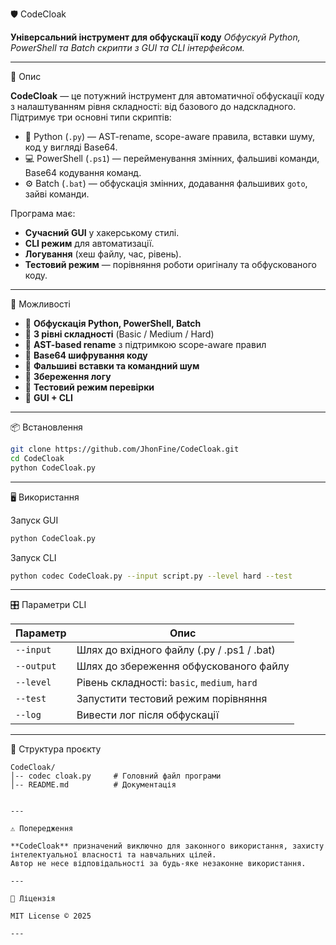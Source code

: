🛡️ CodeCloak

**Універсальний інструмент для обфускації коду**
*Обфускуй Python, PowerShell та Batch скрипти з GUI та CLI інтерфейсом.*

---

📜 Опис

**CodeCloak** — це потужний інструмент для автоматичної обфускації коду з налаштуванням рівня складності:
від базового до надскладного. Підтримує три основні типи скриптів:

* 🐍 Python (`.py`) — AST-rename, scope-aware правила, вставки шуму, код у вигляді Base64.
* 💻 PowerShell (`.ps1`) — перейменування змінних, фальшиві команди, Base64 кодування команд.
* ⚙️ Batch (`.bat`) — обфускація змінних, додавання фальшивих `goto`, зайві команди.

Програма має:

* **Сучасний GUI** у хакерському стилі.
* **CLI режим** для автоматизації.
* **Логування** (хеш файлу, час, рівень).
* **Тестовий режим** — порівняння роботи оригіналу та обфускованого коду.

---

🚀 Можливості

* 🔹 **Обфускація Python, PowerShell, Batch**
* 🔹 **3 рівні складності** (Basic / Medium / Hard)
* 🔹 **AST-based rename** з підтримкою scope-aware правил
* 🔹 **Base64 шифрування коду**
* 🔹 **Фальшиві вставки та командний шум**
* 🔹 **Збереження логу**
* 🔹 **Тестовий режим перевірки**
* 🔹 **GUI + CLI**

---

📦 Встановлення

```bash
git clone https://github.com/JhonFine/CodeCloak.git
cd CodeCloak
python CodeCloak.py
```

---

🖥️ Використання

Запуск GUI

```bash
python CodeCloak.py
```

Запуск CLI

```bash
python codec CodeCloak.py --input script.py --level hard --test
```

---

🎛️ Параметри CLI

| Параметр   | Опис                                         |
| ---------- | -------------------------------------------- |
| `--input`  | Шлях до вхідного файлу (.py / .ps1 / .bat)   |
| `--output` | Шлях до збереження обфускованого файлу       |
| `--level`  | Рівень складності: `basic`, `medium`, `hard` |
| `--test`   | Запустити тестовий режим порівняння          |
| `--log`    | Вивести лог після обфускації                 |

---

📂 Структура проєкту

```
CodeCloak/
│-- codec cloak.py     # Головний файл програми
│-- README.md          # Документація


---

⚠️ Попередження

**CodeCloak** призначений виключно для законного використання, захисту інтелектуальної власності та навчальних цілей.
Автор не несе відповідальності за будь-яке незаконне використання.

---

📜 Ліцензія

MIT License © 2025

---


